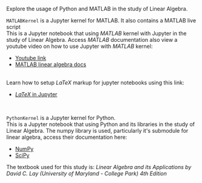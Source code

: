 Explore the usage of Python and MATLAB in the study of Linear Algebra. <br>

<code>MATLABKernel</code> is a Jupyter kernel for MATLAB. It also contains a MATLAB live script<br>
This is a Jupyter notebook that using _MATLAB_ kernel with Jupyter in the study of Linear Algebra. Access _MATLAB_ documentation also view a youtube video on how to use Jupyter with _MATLAB_ kernel: <br>

- [Youtube link](https://youtu.be/WufMGW5Bv4g) <br>
- [MATLAB linear algebra docs](https://www.mathworks.com/help/matlab/linear-algebra.html?searchHighlight=linear%20Algebra&s_tid=srchtitle_linear%20Algebra_1)
<br>
Learn how to setup <i>LaTeX</i> markup for jupyter notebooks using this link:
<ul>
<li> <a href="https://linuxhint.com/use-latex-jupyter-notebook/"><i>LaTeX</i> in Jupyter</a> </li>
</ul>
<br>

<code>PythonKernel</code> is a Jupyter kernel for Python. <br>
This is a Jupyter notebook that using Python and its libraries in the study of Linear Algebra. The numpy library is used, particularly it's submodule for linear algebra, access their documentation here:

- [NumPy](https://numpy.org/)
- [SciPy](https://docs.scipy.org)

The textbook used for this study is: <i>Linear Algebra and its Applications by David C. Lay (University of Maryland - College Park) 4th Edition</i>

